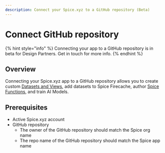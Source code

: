 ```yaml
---
description: Connect your Spice.xyz to a GitHub repository (Beta)
---
```


# Connect GitHub repository

{% hint style="info" %}
Connecting your app to a GitHub repository is in beta for Design Partners. Get in touch for more info.
{% endhint %}

## Overview

Connecting your Spice.xyz app to a GitHub repository allows you to create custom [Datasets and Views](datasets-beta.md), add datasets to Spice Firecache, author [Spice Functions](functions-beta.md), and train AI Models.

## Prerequisites

* Active Spice.xyz account
* GitHub repository
  * The owner of the GitHub repository should match the Spice org name
  * The repo name of the GitHub repository should match the Spice app name







